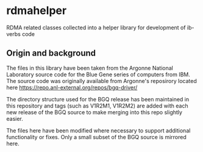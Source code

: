 # rdmahelper

RDMA related classes collected into a helper library for development of ib-verbs code

## Origin and background

The files in this library have been taken from the Argonne National Laboratory
source code for the Blue Gene series of computers from IBM.
The source code was originally available from Argonne's reposirory located here
https://repo.anl-external.org/repos/bgq-driver/

The directory structure used for the BGQ release has been maintained in this
repository and tags (such as V1R2M1, V1R2M2) are added with each new release 
of the BGQ source to make merging into this repo slightly easier.

The files here have been modified where necessary to support additional
functionality or fixes. Only a small subset of the BGQ source is mirrored here.

